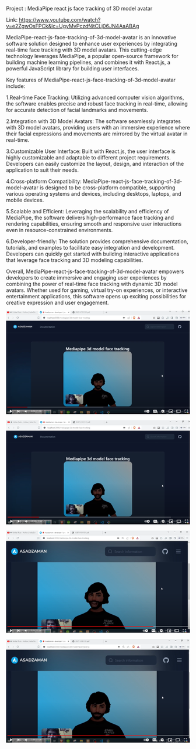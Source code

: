Project : MediaPipe react js face tracking of 3D model avatar

Link: https://www.youtube.com/watch?v=e2ZgwOsFPCk&lc=UgyMvPczdf4tCLj06JN4AaABAg

MediaPipe-react-js-face-tracking-of-3d-model-avatar is an innovative software solution designed to enhance user experiences by integrating real-time face tracking with 3D model avatars. This cutting-edge technology leverages MediaPipe, a popular open-source framework for building machine learning pipelines, and combines it with React.js, a powerful JavaScript library for building user interfaces.

Key features of MediaPipe-react-js-face-tracking-of-3d-model-avatar include:

1.Real-time Face Tracking: Utilizing advanced computer vision algorithms, the software enables precise and robust face tracking in real-time, allowing for accurate detection of facial landmarks and movements.

2.Integration with 3D Model Avatars: The software seamlessly integrates with 3D model avatars, providing users with an immersive experience where their facial expressions and movements are mirrored by the virtual avatar in real-time.

3.Customizable User Interface: Built with React.js, the user interface is highly customizable and adaptable to different project requirements. Developers can easily customize the layout, design, and interaction of the application to suit their needs.

4.Cross-platform Compatibility: MediaPipe-react-js-face-tracking-of-3d-model-avatar is designed to be cross-platform compatible, supporting various operating systems and devices, including desktops, laptops, and mobile devices.

5.Scalable and Efficient: Leveraging the scalability and efficiency of MediaPipe, the software delivers high-performance face tracking and rendering capabilities, ensuring smooth and responsive user interactions even in resource-constrained environments.

6.Developer-friendly: The solution provides comprehensive documentation, tutorials, and examples to facilitate easy integration and development. Developers can quickly get started with building interactive applications that leverage face tracking and 3D modeling capabilities.

Overall, MediaPipe-react-js-face-tracking-of-3d-model-avatar empowers developers to create immersive and engaging user experiences by combining the power of real-time face tracking with dynamic 3D model avatars. Whether used for gaming, virtual try-on experiences, or interactive entertainment applications, this software opens up exciting possibilities for creative expression and user engagement.

![Image](1.PNG?raw=true "Image")

![Image](2.PNG?raw=true "Image")

![Image](3.PNG?raw=true "Image")

![Image](4.PNG?raw=true "Image")


